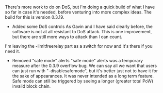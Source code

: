 There's more work to do on DoS, but I'm doing a quick build of what I have so far in case it's needed, before venturing into more complex ideas.  The build for this is version 0.3.19.

- Added some DoS controls
As Gavin and I have said clearly before, the software is not at all resistant to DoS attack.  This is one improvement, but there are still more ways to attack than I can count.  

I'm leaving the -limitfreerelay part as a switch for now and it's there if you need it.

- Removed "safe mode" alerts
"safe mode" alerts was a temporary measure after the 0.3.9 overflow bug.  We can say all we want that users can just run with "-disablesafemode", but it's better just not to have it for the sake of appearances.  It was never intended as a long term feature.  Safe mode can still be triggered by seeing a longer (greater total PoW) invalid block chain.

